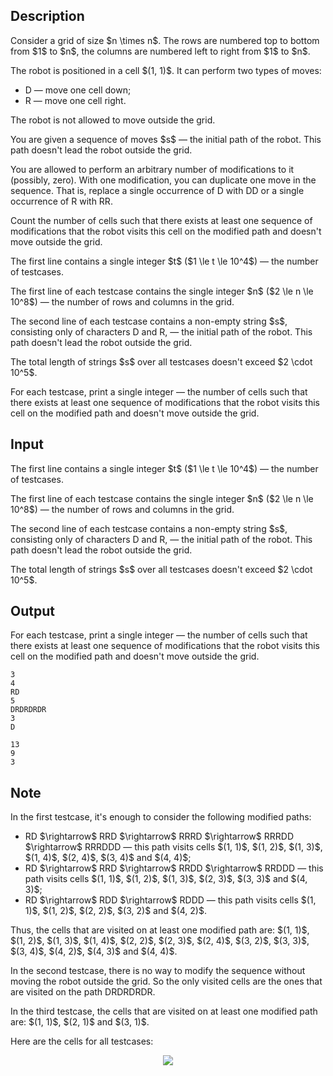 ## Description

<div><p>Consider a grid of size $n \times n$. The rows are numbered top to bottom from $1$ to $n$, the columns are numbered left to right from $1$ to $n$.</p><p>The robot is positioned in a cell $(1, 1)$. It can perform two types of moves:</p><ul> <li> <span class="tex-font-style-tt">D</span>&nbsp;— move one cell down; </li><li> <span class="tex-font-style-tt">R</span>&nbsp;— move one cell right. </li></ul><p>The robot is not allowed to move outside the grid.</p><p>You are given a sequence of moves $s$&nbsp;— the initial path of the robot. This path doesn't lead the robot outside the grid.</p><p>You are allowed to perform an arbitrary number of modifications to it (possibly, zero). With one modification, you can duplicate one move in the sequence. That is, replace a single occurrence of <span class="tex-font-style-tt">D</span> with <span class="tex-font-style-tt">DD</span> or a single occurrence of <span class="tex-font-style-tt">R</span> with <span class="tex-font-style-tt">RR</span>.</p><p>Count the number of cells such that there exists at least one sequence of modifications that the robot visits this cell on the modified path and doesn't move outside the grid.</p></div><div class="input-specification"><p>The first line contains a single integer $t$ ($1 \le t \le 10^4$)&nbsp;— the number of testcases.</p><p>The first line of each testcase contains the single integer $n$ ($2 \le n \le 10^8$)&nbsp;— the number of rows and columns in the grid.</p><p>The second line of each testcase contains a non-empty string $s$, consisting only of characters <span class="tex-font-style-tt">D</span> and <span class="tex-font-style-tt">R</span>,&nbsp;— the initial path of the robot. This path doesn't lead the robot outside the grid.</p><p>The total length of strings $s$ over all testcases doesn't exceed $2 \cdot 10^5$.</p></div><div class="output-specification"><p>For each testcase, print a single integer&nbsp;— the number of cells such that there exists at least one sequence of modifications that the robot visits this cell on the modified path and doesn't move outside the grid.</p></div>

## Input

<p>The first line contains a single integer $t$ ($1 \le t \le 10^4$)&nbsp;— the number of testcases.</p><p>The first line of each testcase contains the single integer $n$ ($2 \le n \le 10^8$)&nbsp;— the number of rows and columns in the grid.</p><p>The second line of each testcase contains a non-empty string $s$, consisting only of characters <span class="tex-font-style-tt">D</span> and <span class="tex-font-style-tt">R</span>,&nbsp;— the initial path of the robot. This path doesn't lead the robot outside the grid.</p><p>The total length of strings $s$ over all testcases doesn't exceed $2 \cdot 10^5$.</p>

## Output

<p>For each testcase, print a single integer&nbsp;— the number of cells such that there exists at least one sequence of modifications that the robot visits this cell on the modified path and doesn't move outside the grid.</p>





```input1|2,3,6,7
3
4
RD
5
DRDRDRDR
3
D
```




```output1
13
9
3
```



## Note

<p>In the first testcase, it's enough to consider the following modified paths: </p><ul> <li> <span class="tex-font-style-tt">RD</span> $\rightarrow$ <span class="tex-font-style-tt">RRD</span> $\rightarrow$ <span class="tex-font-style-tt">RRRD</span> $\rightarrow$ <span class="tex-font-style-tt">RRRDD</span> $\rightarrow$ <span class="tex-font-style-tt">RRRDDD</span>&nbsp;— this path visits cells $(1, 1)$, $(1, 2)$, $(1, 3)$, $(1, 4)$, $(2, 4)$, $(3, 4)$ and $(4, 4)$; </li><li> <span class="tex-font-style-tt">RD</span> $\rightarrow$ <span class="tex-font-style-tt">RRD</span> $\rightarrow$ <span class="tex-font-style-tt">RRDD</span> $\rightarrow$ <span class="tex-font-style-tt">RRDDD</span>&nbsp;— this path visits cells $(1, 1)$, $(1, 2)$, $(1, 3)$, $(2, 3)$, $(3, 3)$ and $(4, 3)$; </li><li> <span class="tex-font-style-tt">RD</span> $\rightarrow$ <span class="tex-font-style-tt">RDD</span> $\rightarrow$ <span class="tex-font-style-tt">RDDD</span>&nbsp;— this path visits cells $(1, 1)$, $(1, 2)$, $(2, 2)$, $(3, 2)$ and $(4, 2)$. </li></ul><p>Thus, the cells that are visited on at least one modified path are: $(1, 1)$, $(1, 2)$, $(1, 3)$, $(1, 4)$, $(2, 2)$, $(2, 3)$, $(2, 4)$, $(3, 2)$, $(3, 3)$, $(3, 4)$, $(4, 2)$, $(4, 3)$ and $(4, 4)$.</p><p>In the second testcase, there is no way to modify the sequence without moving the robot outside the grid. So the only visited cells are the ones that are visited on the path <span class="tex-font-style-tt">DRDRDRDR</span>.</p><p>In the third testcase, the cells that are visited on at least one modified path are: $(1, 1)$, $(2, 1)$ and $(3, 1)$.</p><p>Here are the cells for all testcases:</p><center> <img class="tex-graphics" src="file://8VBhmYXL.png" style="max-width: 100.0%;max-height: 100.0%;"> </center>
